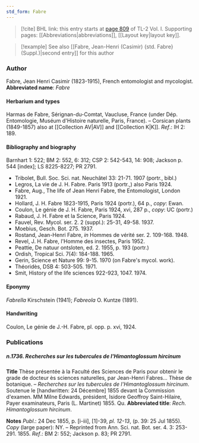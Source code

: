 ```yaml
---
std_form: Fabre
---
```


> [!cite] BHL link: this entry starts at [page 809](https://www.biodiversitylibrary.org/page/33120940) of TL-2 Vol. I.
> Supporting pages: [[Abbreviations|abbreviations]], [[Layout key|layout key]].

> [!example] See also [[Fabre, Jean-Henri (Casimir) {std. Fabre} (Suppl.)|second entry]] for this author

### Author

Fabre, Jean Henri Casimir (1823-1915), French entomologist and mycologist. 
**Abbreviated name**: *Fabre*

#### Herbarium and types

Harmas de Fabre, Sérignan-du-Comtat, Vaucluse, France (under Dép. Entomologie, Muséum d'Histoire naturelle, Paris, France). – Corsican plants (1849-1857) also at [[Collection AV|AV]] and [[Collection K|K]].
*Ref*.: IH 2: 189.

#### Bibliography and biography

Barnhart 1: 522; BM 2: 552, 6: 312; CSP 2: 542-543, 14: 908; Jackson p. 544 \[index\]; LS 8225-8227; PR 2791.
- Tribolet, Bull. Soc. Sci. nat. Neuchâtel 33: 21-71. 1907 (portr., bibl.)
- Legros, La vie de J. H. Fabre. Paris 1913 (portr.,) also Paris 1924.
- Fabre, Aug., The life of Jean Henri Fabre, the Entomologist, London 1921.
- Hollard, J. H. Fabre 1823-1915, Paris 1924 (portr.), 64 p., *copy*: Ewan.
- Coulon, Le génie de J. H. Fabre, Paris 1924, xvi, 287 p., *copy*: UC (portr.)
- Rabaud, J. H. Fabre et la Science, Paris 1924.
- Fauvel, Rev. Mycol. ser. 2. 2 (suppl.): 25-31, 49-58. 1937.
- Moebius, Gesch. Bot. 275. 1937.
- Rostand, Jean-Henri Fabre, *in* Hommes de vérité ser. 2. 109-168. 1948.
- Revel, J. H. Fabre, l'Homme des insectes, Paris 1952.
- Peattie, De natuur ontsloten, ed. 2. 1955, p. 193 (portr.)
- Ordish, Tropical Sci. 7(4): 184-188. 1965.
- Gerin, Science et Nature 99: 9-15. 1970 (on Fabre's mycol. work).
- Théoridès, DSB 4: 503-505. 1971.
- Smit, History of the life sciences 922-923, 1047. 1974.

#### Eponymy

*Fabrella* Kirschstein (1941); *Fabreola* O. Kuntze (1891).

#### Handwriting

Coulon, Le génie de J.-H. Fabre, pl. opp. p. xvi, 1924.

### Publications

##### n.1736. Recherches sur les tubercules de l'Himantoglossum hircinum

**Title**
Thèse présentée à la Faculté des Sciences de Paris pour obtenir le grade de docteur ès sciences naturelles, par Jean-Henri Fabres... Thèse de botanique. – *Recherches sur les tubercules de l'Himantoglossum hircinum*. Soutenue le \[handwritten: 24 Décembre\] 1855 devant la Commission d'examen. MM Milne Edwards, président, Isidore Geoffroy Saint-Hilaire, Payer examinateurs, Paris (L. Martinet) 1855. Qu.
**Abbreviated title**: *Rech. Himantoglossum hircinum*.

**Notes**
*Publ*.: 24 Dec 1855, p. \[i-iii\], \[1\]-39, *pl. 12-13*, (p. 39: 25 Jul 1855). *Copy* (large paper): NY. – Reprinted from Ann. Sci. nat. Bot. ser. 4. 3: 253-291. 1855.
*Ref*.: BM 2: 552; Jackson p. 83; PR 2791.

